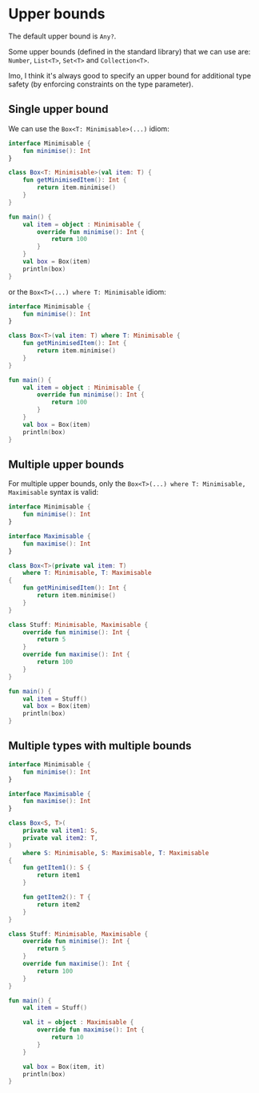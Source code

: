 # Upper bounds

The default upper bound is `Any?`.

Some upper bounds (defined in the standard library) that we can use are: `Number`, `List<T>`, `Set<T>` and `Collection<T>`.

Imo, I think it's always good to specify an upper bound for additional type safety (by enforcing constraints on the type parameter).

## Single upper bound

We can use the `Box<T: Minimisable>(...)` idiom:

```kotlin
interface Minimisable {
    fun minimise(): Int
}

class Box<T: Minimisable>(val item: T) {
    fun getMinimisedItem(): Int {
        return item.minimise()
    }
}

fun main() {
    val item = object : Minimisable {
        override fun minimise(): Int {
            return 100
        }
    }
    val box = Box(item)
    println(box)
}
```

or the `Box<T>(...) where T: Minimisable` idiom:

```kotlin
interface Minimisable {
    fun minimise(): Int
}

class Box<T>(val item: T) where T: Minimisable {
    fun getMinimisedItem(): Int {
        return item.minimise()
    }
}

fun main() {
    val item = object : Minimisable {
        override fun minimise(): Int {
            return 100
        }
    }
    val box = Box(item)
    println(box)
}
```

## Multiple upper bounds

For multiple upper bounds, only the `Box<T>(...) where T: Minimisable, Maximisable` syntax is valid:

```kotlin
interface Minimisable {
    fun minimise(): Int
}

interface Maximisable {
    fun maximise(): Int
}

class Box<T>(private val item: T)
    where T: Minimisable, T: Maximisable
{
    fun getMinimisedItem(): Int {
        return item.minimise()
    }
}

class Stuff: Minimisable, Maximisable {
    override fun minimise(): Int {
        return 5
    }
    override fun maximise(): Int {
        return 100
    }
}

fun main() {
    val item = Stuff()
    val box = Box(item)
    println(box)
}
```

## Multiple types with multiple bounds

```kotlin
interface Minimisable {
    fun minimise(): Int
}

interface Maximisable {
    fun maximise(): Int
}

class Box<S, T>(
    private val item1: S,
    private val item2: T,
)
    where S: Minimisable, S: Maximisable, T: Maximisable
{
    fun getItem1(): S {
        return item1
    }

    fun getItem2(): T {
        return item2
    }
}

class Stuff: Minimisable, Maximisable {
    override fun minimise(): Int {
        return 5
    }
    override fun maximise(): Int {
        return 100
    }
}

fun main() {
    val item = Stuff()

    val it = object : Maximisable {
        override fun maximise(): Int {
            return 10
        }
    }

    val box = Box(item, it)
    println(box)
}
```
